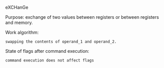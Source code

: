 eXCHanGe

Purpose: exchange of two values between registers or between registers and memory.

Work algorithm:

	swapping the contents of operand_1 and operand_2.

State of flags after command execution:
	
	command execution does not affect flags